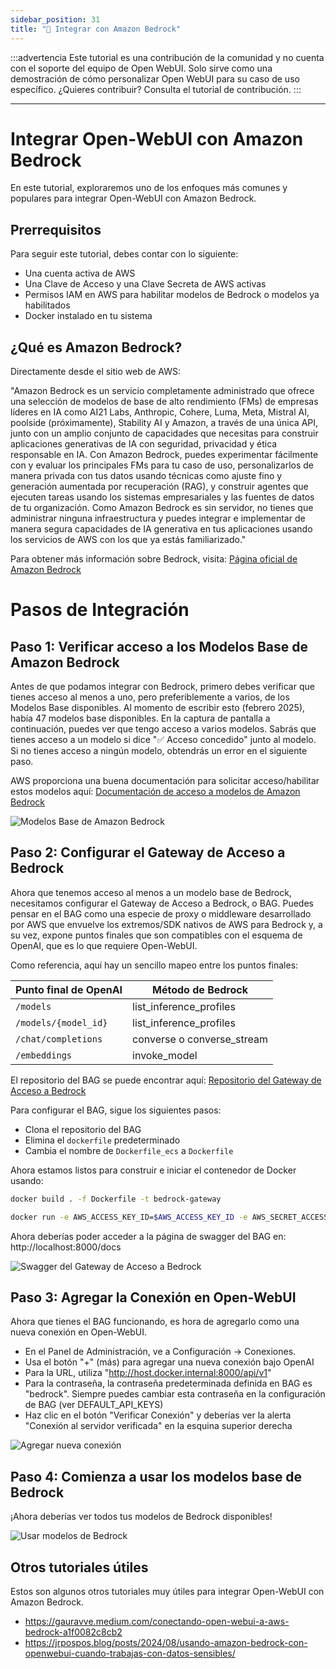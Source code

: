 ```yaml
---
sidebar_position: 31
title: "🛌 Integrar con Amazon Bedrock"
---
```


:::advertencia
Este tutorial es una contribución de la comunidad y no cuenta con el soporte del equipo de Open WebUI. Solo sirve como una demostración de cómo personalizar Open WebUI para su caso de uso específico. ¿Quieres contribuir? Consulta el tutorial de contribución.
:::

---

# Integrar Open-WebUI con Amazon Bedrock

En este tutorial, exploraremos uno de los enfoques más comunes y populares para integrar Open-WebUI con Amazon Bedrock.

## Prerrequisitos


Para seguir este tutorial, debes contar con lo siguiente:

- Una cuenta activa de AWS
- Una Clave de Acceso y una Clave Secreta de AWS activas
- Permisos IAM en AWS para habilitar modelos de Bedrock o modelos ya habilitados
- Docker instalado en tu sistema


## ¿Qué es Amazon Bedrock?

Directamente desde el sitio web de AWS:

"Amazon Bedrock es un servicio completamente administrado que ofrece una selección de modelos de base de alto rendimiento (FMs) de empresas líderes en IA como AI21 Labs, Anthropic, Cohere, Luma, Meta, Mistral AI, poolside (próximamente), Stability AI y Amazon, a través de una única API, junto con un amplio conjunto de capacidades que necesitas para construir aplicaciones generativas de IA con seguridad, privacidad y ética responsable en IA. Con Amazon Bedrock, puedes experimentar fácilmente con y evaluar los principales FMs para tu caso de uso, personalizarlos de manera privada con tus datos usando técnicas como ajuste fino y generación aumentada por recuperación (RAG), y construir agentes que ejecuten tareas usando los sistemas empresariales y las fuentes de datos de tu organización. Como Amazon Bedrock es sin servidor, no tienes que administrar ninguna infraestructura y puedes integrar e implementar de manera segura capacidades de IA generativa en tus aplicaciones usando los servicios de AWS con los que ya estás familiarizado."

Para obtener más información sobre Bedrock, visita: [Página oficial de Amazon Bedrock](https://aws.amazon.com/bedrock/)

# Pasos de Integración

## Paso 1: Verificar acceso a los Modelos Base de Amazon Bedrock

Antes de que podamos integrar con Bedrock, primero debes verificar que tienes acceso al menos a uno, pero preferiblemente a varios, de los Modelos Base disponibles. Al momento de escribir esto (febrero 2025), había 47 modelos base disponibles. En la captura de pantalla a continuación, puedes ver que tengo acceso a varios modelos. Sabrás que tienes acceso a un modelo si dice "✅ Acceso concedido" junto al modelo. Si no tienes acceso a ningún modelo, obtendrás un error en el siguiente paso.

AWS proporciona una buena documentación para solicitar acceso/habilitar estos modelos aquí: [Documentación de acceso a modelos de Amazon Bedrock](https://docs.aws.amazon.com/bedrock/latest/userguide/model-access-modify.html)

![Modelos Base de Amazon Bedrock](/images/tutorials/amazon-bedrock/amazon-bedrock-base-models.png)


## Paso 2: Configurar el Gateway de Acceso a Bedrock

Ahora que tenemos acceso al menos a un modelo base de Bedrock, necesitamos configurar el Gateway de Acceso a Bedrock, o BAG. Puedes pensar en el BAG como una especie de proxy o middleware desarrollado por AWS que envuelve los extremos/SDK nativos de AWS para Bedrock y, a su vez, expone puntos finales que son compatibles con el esquema de OpenAI, que es lo que requiere Open-WebUI.

Como referencia, aquí hay un sencillo mapeo entre los puntos finales:

| Punto final de OpenAI       | Método de Bedrock         |
|----------------------------|---------------------------|
| `/models`                  | list_inference_profiles   |
| `/models/{model_id}`       | list_inference_profiles   |
| `/chat/completions`        | converse o converse_stream|
| `/embeddings`              | invoke_model              |

El repositorio del BAG se puede encontrar aquí: [Repositorio del Gateway de Acceso a Bedrock](https://github.com/aws-samples/bedrock-access-gateway)

Para configurar el BAG, sigue los siguientes pasos:
- Clona el repositorio del BAG
- Elimina el `dockerfile` predeterminado
- Cambia el nombre de `Dockerfile_ecs` a `Dockerfile`

Ahora estamos listos para construir e iniciar el contenedor de Docker usando:

```bash
docker build . -f Dockerfile -t bedrock-gateway

docker run -e AWS_ACCESS_KEY_ID=$AWS_ACCESS_KEY_ID -e AWS_SECRET_ACCESS_KEY=$AWS_SECRET_ACCESS_KEY -e AWS_SESSION_TOKEN=$AWS_SESSION_TOKEN -e AWS_REGION=us-east-1 -d -p 8000:80 bedrock-gateway
```

Ahora deberías poder acceder a la página de swagger del BAG en: http://localhost:8000/docs

![Swagger del Gateway de Acceso a Bedrock](/images/tutorials/amazon-bedrock/amazon-bedrock-proxy-api.png)

## Paso 3: Agregar la Conexión en Open-WebUI

Ahora que tienes el BAG funcionando, es hora de agregarlo como una nueva conexión en Open-WebUI.

- En el Panel de Administración, ve a Configuración -> Conexiones.
- Usa el botón "+" (más) para agregar una nueva conexión bajo OpenAI
- Para la URL, utiliza "http://host.docker.internal:8000/api/v1"
- Para la contraseña, la contraseña predeterminada definida en BAG es "bedrock". Siempre puedes cambiar esta contraseña en la configuración de BAG (ver DEFAULT_API_KEYS)
- Haz clic en el botón "Verificar Conexión" y deberías ver la alerta "Conexión al servidor verificada" en la esquina superior derecha

![Agregar nueva conexión](/images/tutorials/amazon-bedrock/amazon-bedrock-proxy-connection.png)

## Paso 4: Comienza a usar los modelos base de Bedrock

¡Ahora deberías ver todos tus modelos de Bedrock disponibles!

![Usar modelos de Bedrock](/images/tutorials/amazon-bedrock/amazon-bedrock-models-in-oui.png)

## Otros tutoriales útiles

Estos son algunos otros tutoriales muy útiles para integrar Open-WebUI con Amazon Bedrock.

- https://gauravve.medium.com/conectando-open-webui-a-aws-bedrock-a1f0082c8cb2
- https://jrpospos.blog/posts/2024/08/usando-amazon-bedrock-con-openwebui-cuando-trabajas-con-datos-sensibles/
